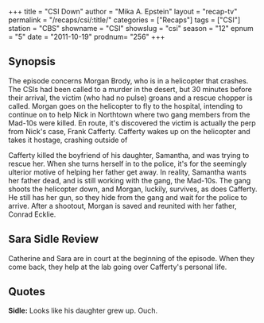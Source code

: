 +++
title = "CSI Down"
author = "Mika A. Epstein"
layout = "recap-tv"
permalink = "/recaps/csi/:title/"
categories = ["Recaps"]
tags = ["CSI"]
station = "CBS"
showname = "CSI"
showslug = "csi"
season = "12"
epnum = "5"
date = "2011-10-19"
prodnum= "256"
+++

## Synopsis

The episode concerns Morgan Brody, who is in a helicopter that crashes. The CSIs had been called to a murder in the desert, but 30 minutes before their arrival, the victim (who had no pulse) groans and a rescue chopper is called. Morgan goes on the helicopter to fly to the hospital, intending to continue on to help Nick in Northtown where two gang members from the Mad-10s were killed. En route, it's discovered the victim is actually the perp from Nick's case, Frank Cafferty. Cafferty wakes up on the helicopter and takes it hostage, crashing outside of

Cafferty killed the boyfriend of his daughter, Samantha, and was trying to rescue her. When she turns herself in to the police, it's for the seemingly ulterior motive of helping her father get away. In reality, Samantha wants her father dead, and is still working with the gang, the Mad-10s. The gang shoots the helicopter down, and Morgan, luckily, survives, as does Cafferty. He still has her gun, so they hide from the gang and wait for the police to arrive. After a shootout, Morgan is saved and reunited with her father, Conrad Ecklie.

## Sara Sidle Review

Catherine and Sara are in court at the beginning of the episode. When they come back, they help at the lab going over Cafferty's personal life.

## Quotes

**Sidle:** Looks like his daughter grew up. Ouch.

